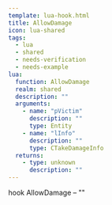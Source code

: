 ```yaml
---
template: lua-hook.html
title: AllowDamage
icon: lua-shared
tags:
  - lua
  - shared
  - needs-verification
  - needs-example
lua:
  function: AllowDamage
  realm: shared
  description: ""
  arguments:
    - name: "pVictim"
      description: ""
      type: Entity
    - name: "lInfo"
      description: ""
      type: CTakeDamageInfo
  returns:
    - type: unknown
      description: ""
---
```


<div class="lua__search__keywords">
hook AllowDamage &#x2013; ""
</div>
